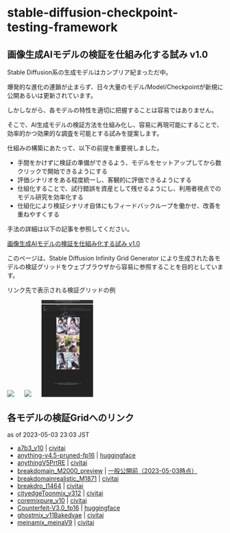 # stable-diffusion-checkpoint-testing-framework

## 画像生成AIモデルの検証を仕組み化する試み v1.0

Stable Diffusion系の生成モデルはカンブリア紀まっただ中。

爆発的な進化の連鎖が止まらず、日々大量のモデル/Model/Checkpointが新規に公開あるいは更新されています。

しかしながら、各モデルの特性を適切に把握することは容易ではありません。

そこで、AI生成モデルの検証方法を仕組み化し、容易に再現可能にすることで、効率的かつ効果的な調査を可能とする試みを提案します。

仕組みの構築にあたって、以下の前提を重要視しました。

- 手間をかけずに検証の準備ができるよう、モデルをセットアップしてから数クリックで開始できるようにする
- 評価シナリオをある程度統一し、客観的に評価できるようにする
- 仕組化することで、試行錯誤を資産として残せるようにし、利用者視点でのモデル研究を効率化する
- 仕組化により検証シナリオ自体にもフィードバックループを働かせ、改善を重ねやすくする

手法の詳細は以下の記事を参照してください。

[画像生成AIモデルの検証を仕組み化する試み v1.0](https://kai-rin.fanbox.cc/posts/5868118)

このページは、Stable Diffusion Infinity Grid Generator により生成された各モデルの検証グリッドをウェブブラウザから容易に参照することを目的としています。

リンク先で表示される検証グリッドの例

<img src="./img/2023-05-03_221417_kai-rin.github.io.png" width="120px" style="margin-right: 24px;"><img src="./img/2023-05-03_221510_kai-rin.github.io.png" width="120px" style="margin-right: 24px;"><img src="./img/2023-05-03_221645_kai-rin.github.io.png" width="120px">

## 各モデルの検証Gridへのリンク

as of 2023-05-03 23:03 JST

- [a7b3_v10](./a7b3_v10/index.html) | [civitai](https://civitai.com/models/43804/a7b3)
- [anything-v4.5-pruned-fp16](./anything-v4.5-pruned-fp16/index.html) | [huggingface](https://huggingface.co/andite/anything-v4.0)
- [anythingV5PrtRE](./anythingV5PrtRE/index.html) | [civitai](https://civitai.com/models/9409/or-anything-v5)
- [breakdomain_M2000_preview](./breakdomain_M2000_preview/index.html) | [一般公開前（2023-05-03時点）](https://www.fanbox.cc/@br-d/posts/5858016)
- [breakdomainrealistic_M1871](./breakdomainrealistic_M1871/index.html) | [civitai](https://civitai.com/models/54917/breakdomainrealistic)
- [breakdro_I1464](./breakdro_I1464/index.html) | [civitai](https://civitai.com/models/28828/breakdro)
- [cityedgeToonmix_v312](./cityedgeToonmix_v312/index.html) | [civitai](https://civitai.com/models/45616/cityedgetoonmix)
- [coremixpure_v10](./coremixpure_v10/index.html) | [civitai](https://civitai.com/models/41206/coremixpure)
- [Counterfeit-V3.0_fp16](./Counterfeit-V3.0_fp16/index.html) | [huggingface](https://huggingface.co/gsdf/Counterfeit-V3.0)
- [ghostmix_v11Bakedvae](./ghostmix_v11Bakedvae/index.html) | [civitai](https://civitai.com/models/36520/ghostmix)
- [meinamix_meinaV9](./meinamix_meinaV9/index.html) | [civitai](https://civitai.com/models/7240/meinamix)
